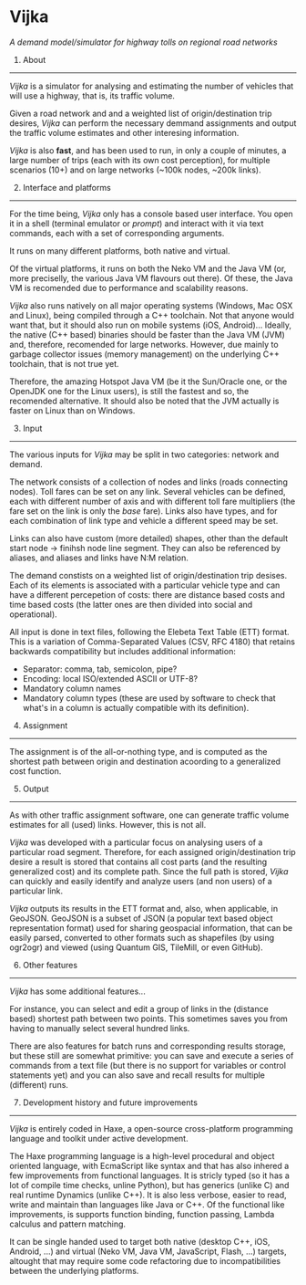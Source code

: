 Vijka
================================================================================
_A demand model/simulator for highway tolls on regional road networks_

1. About
--------------------------------------------------------------------------------

_Vijka_ is a simulator for analysing and estimating the number of vehicles that
will use a highway, that is, its traffic volume.

Given a road network and and a weighted list of origin/destination trip
desires, _Vijka_ can perform the necessary demmand assignments and output the
traffic volume estimates and other interesing information.

_Vijka_ is also __fast__, and has been used to run, in only a couple of minutes,
a large number of trips (each with its own cost perception), for multiple
scenarios (10+) and on large networks (~100k nodes, ~200k links).

2. Interface and platforms
--------------------------------------------------------------------------------

For the time being, _Vijka_ only has a console based user interface. You open it
in a shell (terminal emulator or _prompt_) and interact with it via text
commands, each with a set of corresponding arguments.

It runs on many different platforms, both native and virtual.

Of the virtual platforms, it runs on both the Neko VM and the Java VM (or, more
preciselly, the various Java VM flavours out there). Of these, the Java VM is
recomended due to performance and scalability reasons.

_Vijka_ also runs natively on all major operating systems (Windows, Mac OSX and
Linux), being compiled through a C++ toolchain. Not that anyone would want that,
but it should also run on mobile systems (iOS, Android)... Ideally, the native
(C++ based) binaries should be faster than the Java VM (JVM) and, therefore,
recomended for large networks. However, due mainly to garbage collector issues
(memory management) on the underlying C++ toolchain, that is not true yet.

Therefore, the amazing Hotspot Java VM (be it the Sun/Oracle one, or the OpenJDK
one for the Linux users), is still the fastest and so, the recomended
alternative. It should also be noted that the JVM actually is faster
on Linux than on Windows.

3. Input
--------------------------------------------------------------------------------

The various inputs for _Vijka_ may be split in two categories: network and
demand.

The network consists of a collection of nodes and links (roads connecting nodes).
Toll fares can be set on any link. Several vehicles can be defined, each with
different number of axis and with different toll fare multipliers (the fare
set on the link is only the _base_ fare). Links also have types, and for each
combination of link type and vehicle a different speed may be set.

Links can also have custom (more detailed) shapes, other than the default
start node -> finihsh node line segment. They can also be referenced by aliases,
and aliases and links have N:M relation.

The demand constists on a weighted list of origin/destination trip desises. Each
of its elements is associated with a particular vehicle type and can have a
different percepetion of costs: there are distance based costs and time based
costs (the latter ones are then divided into social and operational).

All input is done in text files, following the Elebeta Text Table (ETT) format.
This is a variation of Comma-Separated Values (CSV, RFC 4180) that retains
backwards compatibility but includes additional information:

 - Separator: comma, tab, semicolon, pipe?
 - Encoding: local ISO/extended ASCII or UTF-8?
 - Mandatory column names
 - Mandatory column types (these are used by software to check that what's in a
   column is actually compatible with its definition).

4. Assignment
--------------------------------------------------------------------------------

The assignment is of the all-or-nothing type, and is computed as the shortest
path between origin and destination acoording to a generalized cost function.

5. Output
--------------------------------------------------------------------------------

As with other traffic assignment software, one can generate traffic volume
estimates for all (used) links. However, this is not all.

_Vijka_ was developed with a particular focus on analysing users of a
particular road segment. Therefore, for each assigned origin/destination trip
desire a result is stored that contains all cost parts (and the resulting
generalized cost) and its complete path. Since the full path is stored, _Vijka_
can quickly and easily identify and analyze users (and non users) of a
particular link.

_Vijka_ outputs its results in the ETT format and, also, when applicable, in
GeoJSON. GeoJSON is a subset of JSON (a popular text based object representation
format) used for sharing geospacial information, that can be easily parsed,
converted to other formats such as shapefiles (by using ogr2ogr) and viewed
(using Quantum GIS, TileMill, or even GitHub).

6. Other features
--------------------------------------------------------------------------------

_Vijka_ has some additional features...

For instance, you can select and edit a group of links in the (distance based)
shortest path between two points. This sometimes saves you from having to
manually select several hundred links.

There are also features for batch runs and corresponding results storage,
but these still are somewhat primitive: you can save and execute a series of
commands from a text file (but there is no support for variables or control
statements yet) and you can also save and recall results for multiple
(different) runs.

7. Development history and future improvements
--------------------------------------------------------------------------------

_Vijka_ is entirely coded in Haxe, a open-source cross-platform programming
language and toolkit under active development.

The Haxe programming language is a high-level procedural and object oriented
language, with EcmaScript like syntax and that has also inhered a few
improvements from functional languages. It is stricly typed (so it has a lot of
compile time checks, unline Python), but has generics (unlike C) and real
runtime Dynamics (unlike C++). It is also less verbose, easier to read, write
and maintain than languages like Java or C++. Of the functional like
improvements, is supports function binding, function passing, Lambda calculus
and pattern matching.

It can be single handed used to target both native (desktop C++, iOS, Android,
...) and virtual (Neko VM, Java VM, JavaScript, Flash, ...) targets, altought
that may require some code refactoring due to incompatibilities between the
underlying platforms.
